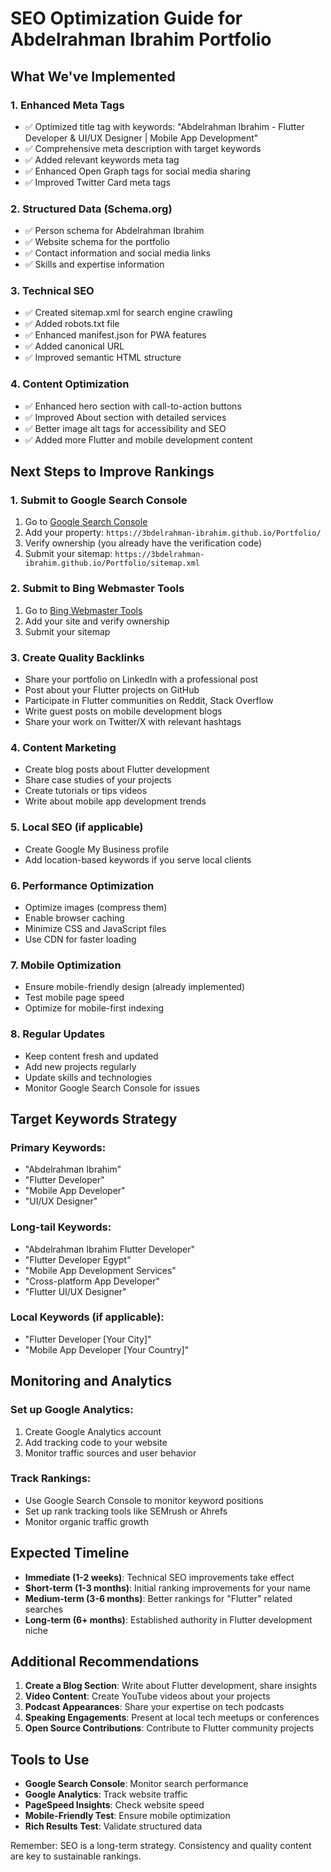 # SEO Optimization Guide for Abdelrahman Ibrahim Portfolio

## What We've Implemented

### 1. Enhanced Meta Tags
- ✅ Optimized title tag with keywords: "Abdelrahman Ibrahim - Flutter Developer & UI/UX Designer | Mobile App Development"
- ✅ Comprehensive meta description with target keywords
- ✅ Added relevant keywords meta tag
- ✅ Enhanced Open Graph tags for social media sharing
- ✅ Improved Twitter Card meta tags

### 2. Structured Data (Schema.org)
- ✅ Person schema for Abdelrahman Ibrahim
- ✅ Website schema for the portfolio
- ✅ Contact information and social media links
- ✅ Skills and expertise information

### 3. Technical SEO
- ✅ Created sitemap.xml for search engine crawling
- ✅ Added robots.txt file
- ✅ Enhanced manifest.json for PWA features
- ✅ Added canonical URL
- ✅ Improved semantic HTML structure

### 4. Content Optimization
- ✅ Enhanced hero section with call-to-action buttons
- ✅ Improved About section with detailed services
- ✅ Better image alt tags for accessibility and SEO
- ✅ Added more Flutter and mobile development content

## Next Steps to Improve Rankings

### 1. Submit to Google Search Console
1. Go to [Google Search Console](https://search.google.com/search-console)
2. Add your property: `https://3bdelrahman-ibrahim.github.io/Portfolio/`
3. Verify ownership (you already have the verification code)
4. Submit your sitemap: `https://3bdelrahman-ibrahim.github.io/Portfolio/sitemap.xml`

### 2. Submit to Bing Webmaster Tools
1. Go to [Bing Webmaster Tools](https://www.bing.com/webmasters)
2. Add your site and verify ownership
3. Submit your sitemap

### 3. Create Quality Backlinks
- Share your portfolio on LinkedIn with a professional post
- Post about your Flutter projects on GitHub
- Participate in Flutter communities on Reddit, Stack Overflow
- Write guest posts on mobile development blogs
- Share your work on Twitter/X with relevant hashtags

### 4. Content Marketing
- Create blog posts about Flutter development
- Share case studies of your projects
- Create tutorials or tips videos
- Write about mobile app development trends

### 5. Local SEO (if applicable)
- Create Google My Business profile
- Add location-based keywords if you serve local clients

### 6. Performance Optimization
- Optimize images (compress them)
- Enable browser caching
- Minimize CSS and JavaScript files
- Use CDN for faster loading

### 7. Mobile Optimization
- Ensure mobile-friendly design (already implemented)
- Test mobile page speed
- Optimize for mobile-first indexing

### 8. Regular Updates
- Keep content fresh and updated
- Add new projects regularly
- Update skills and technologies
- Monitor Google Search Console for issues

## Target Keywords Strategy

### Primary Keywords:
- "Abdelrahman Ibrahim"
- "Flutter Developer"
- "Mobile App Developer"
- "UI/UX Designer"

### Long-tail Keywords:
- "Abdelrahman Ibrahim Flutter Developer"
- "Flutter Developer Egypt"
- "Mobile App Development Services"
- "Cross-platform App Developer"
- "Flutter UI/UX Designer"

### Local Keywords (if applicable):
- "Flutter Developer [Your City]"
- "Mobile App Developer [Your Country]"

## Monitoring and Analytics

### Set up Google Analytics:
1. Create Google Analytics account
2. Add tracking code to your website
3. Monitor traffic sources and user behavior

### Track Rankings:
- Use Google Search Console to monitor keyword positions
- Set up rank tracking tools like SEMrush or Ahrefs
- Monitor organic traffic growth

## Expected Timeline

- **Immediate (1-2 weeks)**: Technical SEO improvements take effect
- **Short-term (1-3 months)**: Initial ranking improvements for your name
- **Medium-term (3-6 months)**: Better rankings for "Flutter" related searches
- **Long-term (6+ months)**: Established authority in Flutter development niche

## Additional Recommendations

1. **Create a Blog Section**: Write about Flutter development, share insights
2. **Video Content**: Create YouTube videos about your projects
3. **Podcast Appearances**: Share your expertise on tech podcasts
4. **Speaking Engagements**: Present at local tech meetups or conferences
5. **Open Source Contributions**: Contribute to Flutter community projects

## Tools to Use

- **Google Search Console**: Monitor search performance
- **Google Analytics**: Track website traffic
- **PageSpeed Insights**: Check website speed
- **Mobile-Friendly Test**: Ensure mobile optimization
- **Rich Results Test**: Validate structured data

Remember: SEO is a long-term strategy. Consistency and quality content are key to sustainable rankings. 
